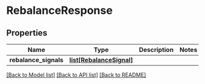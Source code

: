 # RebalanceResponse

## Properties
Name | Type | Description | Notes
------------ | ------------- | ------------- | -------------
**rebalance_signals** | [**list[RebalanceSignal]**](RebalanceSignal.md) |  | 

[[Back to Model list]](../README.md#documentation-for-models) [[Back to API list]](../README.md#documentation-for-api-endpoints) [[Back to README]](../README.md)


